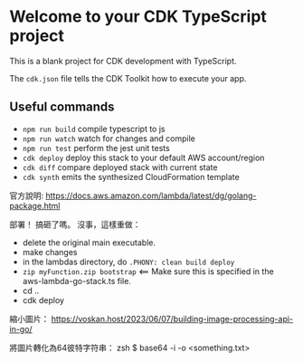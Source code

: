 # Welcome to your CDK TypeScript project

This is a blank project for CDK development with TypeScript.

The `cdk.json` file tells the CDK Toolkit how to execute your app.

## Useful commands

* `npm run build`   compile typescript to js
* `npm run watch`   watch for changes and compile
* `npm run test`    perform the jest unit tests
* `cdk deploy`      deploy this stack to your default AWS account/region
* `cdk diff`        compare deployed stack with current state
* `cdk synth`       emits the synthesized CloudFormation template


官方說明:
https://docs.aws.amazon.com/lambda/latest/dg/golang-package.html

部署！
搞砸了嗎。 沒事，這樣重做：

- delete the original main executable. 
- make changes
- in the lambdas directory, do `.PHONY: clean build deploy`
- `zip myFunction.zip bootstrap` <== Make sure this is specified in the aws-lambda-go-stack.ts file.
- cd ..
- cdk deploy

縮小圖片：
https://voskan.host/2023/06/07/building-image-processing-api-in-go/

將圖片轉化為64彼特字符串：
zsh $ base64 -i <filename with extension> -o <something.txt>